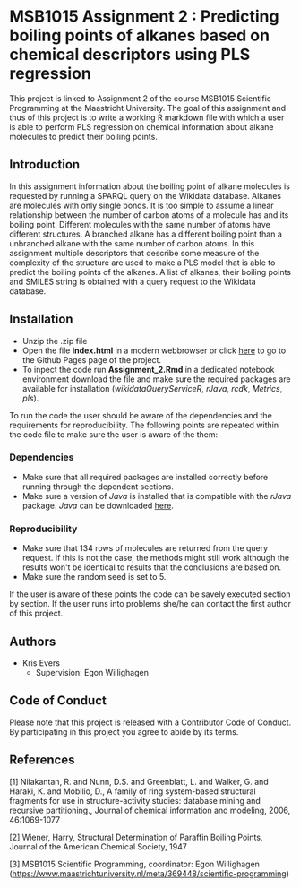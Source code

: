 # MSB1015 Assignment 2 : Predicting boiling points of alkanes based on chemical descriptors using PLS regression
This project is linked to Assignment 2 of the course MSB1015 Scientific Programming at the Maastricht University. The goal of this assignment and thus of this project is to write a working R markdown file with which a user is able to perform PLS regression on chemical information about alkane molecules to predict their boiling points.

## Introduction
In this assignment information about the boiling point of alkane molecules is requested by running a SPARQL query on the Wikidata database. Alkanes are molecules with only single bonds. It is too simple to assume a linear relationship between the number of carbon atoms of a molecule has and its boiling point. Different molecules with the same number of atoms have different structures. A branched alkane has a different boiling point than a unbranched alkane with the same number of carbon atoms. In this assignment multiple descriptors that describe some measure of the complexity of the structure are used to make a PLS model that is able to predict the boiling points of the alkanes. A list of alkanes, their boiling points and SMILES string is obtained with a query request to the Wikidata database.

## Installation
* Unzip the .zip file
* Open the file **index.html** in a modern webbrowser or click [here](https://krisevers.github.io/MSB1015_Assignment2/) to go to the Github Pages page of the project.
* To inpect the code run **Assignment_2.Rmd** in a dedicated notebook environment download the file and make sure the required packages are available for installation (_wikidataQueryServiceR_, _rJava_, _rcdk_, _Metrics_, _pls_).

To run the code the user should be aware of the dependencies and the requirements for reproducibility. The following points are repeated within the code file to make sure the user is aware of the them:

### Dependencies
* Make sure that all required packages are installed correctly before running through the dependent sections.
* Make sure a version of _Java_ is installed that is compatible with the _rJava_ package. _Java_ can be downloaded [here](https://www.oracle.com/technetwork/java/javase/downloads/index.html).

### Reproducibility
* Make sure that 134 rows of molecules are returned from the query request. If this is not the case, the methods might still work although the results won't be identical to results that the conclusions are based on.
* Make sure the random seed is set to 5.

If the user is aware of these points the code can be savely executed section by section. If the user runs into problems she/he can contact the first author of this project.

## Authors
* Kris Evers
  * Supervision: Egon Willighagen

## Code of Conduct
Please note that this project is released with a Contributor Code of Conduct. By participating in this project you agree to abide by its terms.

## References
[1] Nilakantan, R. and Nunn, D.S. and Greenblatt, L. and Walker, G. and Haraki, K. and Mobilio, D., A family of ring system-based structural fragments for use in structure-activity studies: database mining and recursive partitioning., Journal of chemical information and modeling, 2006, 46:1069-1077

[2] Wiener, Harry, Structural Determination of Paraffin Boiling Points, Journal of the American Chemical Society, 1947

[3] MSB1015 Scientific Programming, coordinator: Egon Willighagen (https://www.maastrichtuniversity.nl/meta/369448/scientific-programming)
